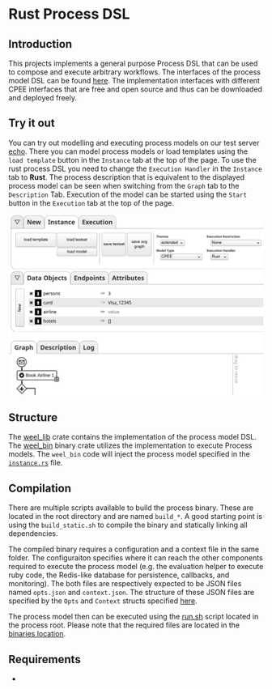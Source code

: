# Rust Process DSL

## Introduction

This projects implements a general purpose Process DSL that can be used to compose and execute arbitrary workflows.
The interfaces of the process model DSL can be found [here](./weel_lib/src/dsl.rs).
The implementation interfaces with different CPEE interfaces that are free and open source and thus can be downloaded and deployed freely.

## Try it out

You can try out modelling and executing process models on our test server [echo](https://echo.bpm.in.tum.de/flow/?new). 
There you can model process models or load templates using the `load template` button in the `Instance` tab at the top of the page.
To use the rust process DSL you need to change the `Execution Handler` in the `Instance` tab to **Rust**.
The process description that is equivalent to the displayed process model can be seen when switching from the `Graph` tab to the `Description` Tab.
Execution of the model can be started using the `Start` button in the `Execution` tab at the top of the page.

![CPEE UI on the Echo test server](imgs/image.png)

## Structure
The [weel_lib](./weel_lib/) crate contains the implementation of the process model DSL.
The [weel_bin](./weel_bin/) binary crate utilizes the implementation to execute Process models.
The `weel_bin` code will inject the process model specified in the [`instance.rs`](./instance.rs) file.


## Compilation
There are multiple scripts available to build the process binary. These are located in the root directory and are named `build_*`.
A good starting point is using the `build_static.sh` to compile the binary and statically linking all dependencies.

The compiled binary requires a configuration and a context file in the same folder. The configuraiton specifies where it can reach
the other components required to execute the process model (e.g. the evaluation helper to execute ruby code, the Redis-like database for persistence, callbacks, and monitoring).
The both files are respectively expected to be JSON files named `opts.json` and `context.json`.
The structure of these JSON files are specified by the `Opts` and `Context` structs specified [here](./weel_lib/src/data_types.rs).

The process model then can be executed using the [run.sh](./run.sh) script located in the process root. Please note that the required files are located in the [binaries location](./target/release/).

## Requirements

-